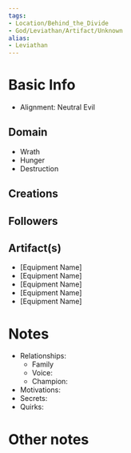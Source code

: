 ```yaml
---
tags:
- Location/Behind_the_Divide
- God/Leviathan/Artifact/Unknown
alias:
- Leviathan
---
```


# Basic Info
- Alignment: Neutral Evil


## Domain
- Wrath
- Hunger
- Destruction

## Creations


## Followers


## Artifact(s)
- [Equipment Name]
- [Equipment Name]
- [Equipment Name]
- [Equipment Name]
- [Equipment Name]

# Notes
- Relationships: 
	- Family
	- Voice: 
	- Champion: 
- Motivations: 
- Secrets: 
- Quirks: 

# Other notes
